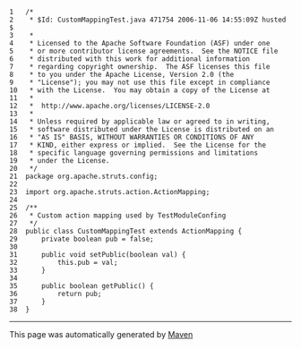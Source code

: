 
    1   /*
    2    * $Id: CustomMappingTest.java 471754 2006-11-06 14:55:09Z husted $
    3    *
    4    * Licensed to the Apache Software Foundation (ASF) under one
    5    * or more contributor license agreements.  See the NOTICE file
    6    * distributed with this work for additional information
    7    * regarding copyright ownership.  The ASF licenses this file
    8    * to you under the Apache License, Version 2.0 (the
    9    * "License"); you may not use this file except in compliance
    10   * with the License.  You may obtain a copy of the License at
    11   *
    12   *  http://www.apache.org/licenses/LICENSE-2.0
    13   *
    14   * Unless required by applicable law or agreed to in writing,
    15   * software distributed under the License is distributed on an
    16   * "AS IS" BASIS, WITHOUT WARRANTIES OR CONDITIONS OF ANY
    17   * KIND, either express or implied.  See the License for the
    18   * specific language governing permissions and limitations
    19   * under the License.
    20   */
    21  package org.apache.struts.config;
    22  
    23  import org.apache.struts.action.ActionMapping;
    24  
    25  /**
    26   * Custom action mapping used by TestModuleConfing
    27   */
    28  public class CustomMappingTest extends ActionMapping {
    29      private boolean pub = false;
    30  
    31      public void setPublic(boolean val) {
    32          this.pub = val;
    33      }
    34  
    35      public boolean getPublic() {
    36          return pub;
    37      }
    38  }

------------------------------------------------------------------------

This page was automatically generated by [Maven](http://maven.apache.org/)
